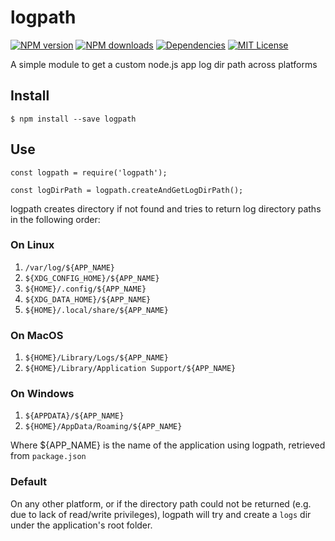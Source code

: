 # logpath
[![NPM version][npm-version-image]][npm-url]
[![NPM downloads][npm-downloads-image]][npm-url]
[![Dependencies][david-dep-image]][david-url]
[![MIT License][license-image]][license-url]

A simple module to get a custom node.js app log dir path across platforms

## Install
```shell
$ npm install --save logpath
```

## Use
```
const logpath = require('logpath');

const logDirPath = logpath.createAndGetLogDirPath();
```

logpath creates directory if not found and tries to return log directory paths in the following order:

### On Linux
1. `/var/log/${APP_NAME}`
2. `${XDG_CONFIG_HOME}/${APP_NAME}`
3. `${HOME}/.config/${APP_NAME}`
4. `${XDG_DATA_HOME}/${APP_NAME}`
5. `${HOME}/.local/share/${APP_NAME}`

### On MacOS
1. `${HOME}/Library/Logs/${APP_NAME}`
2. `${HOME}/Library/Application Support/${APP_NAME}`

### On Windows
1. `${APPDATA}/${APP_NAME}`
2. `${HOME}/AppData/Roaming/${APP_NAME}`

Where ${APP_NAME} is the name of the application using logpath, retrieved from `package.json`

### Default
On any other platform, or if the directory path could not be returned (e.g. due to lack of read/write privileges), logpath will try and create a `logs` dir
under the application's root folder.

[npm-version-image]:https://img.shields.io/npm/v/logpath.svg?style=flat-square
[npm-downloads-image]:https://img.shields.io/npm/dt/logpath.svg?style=flat-square
[npm-url]:https://www.npmjs.com/package/logpath
[license-image]:http://img.shields.io/badge/license-MIT-000000.svg?style=flat-square
[license-url]:LICENSE.txt
[david-dep-image]: https://david-dm.org/akb89/logpath.svg?style=flat-square
[david-url]: https://david-dm.org/akb89/logpath
